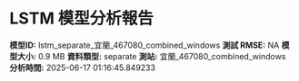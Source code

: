 # LSTM 模型分析報告
**模型ID:** lstm_separate_宜蘭_467080_combined_windows
**測試 RMSE:** NA
**模型大小:** 0.9 MB
**資料類型:** separate
**測站:** 宜蘭_467080_combined_windows
**分析時間:** 2025-06-17 01:16:45.849233
